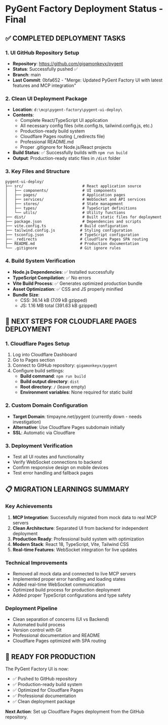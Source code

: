 # PyGent Factory Deployment Status - Final

## ✅ COMPLETED DEPLOYMENT TASKS

### 1. UI GitHub Repository Setup
- **Repository**: https://github.com/gigamonkeyx/pygent
- **Status**: Successfully pushed ✅
- **Branch**: main
- **Last Commit**: 0bfa652 - "Merge: Updated PyGent Factory UI with latest features and MCP integration"

### 2. Clean UI Deployment Package
- **Location**: `d:\mcp\pygent-factory\pygent-ui-deploy\`
- **Contents**: 
  - Complete React/TypeScript UI application
  - All necessary config files (vite.config.ts, tailwind.config.js, etc.)
  - Production-ready build system
  - Cloudflare Pages routing (_redirects file)
  - Professional README.md
  - Proper .gitignore for Node.js/React projects
- **Build Status**: ✅ Successfully builds with `npm run build`
- **Output**: Production-ready static files in `/dist` folder

### 3. Key Files and Structure
```
pygent-ui-deploy/
├── src/                          # React application source
│   ├── components/               # UI components
│   ├── pages/                    # Application pages
│   ├── services/                 # WebSocket and API services
│   ├── stores/                   # State management
│   ├── types/                    # TypeScript definitions
│   └── utils/                    # Utility functions
├── dist/                         # Built static files for deployment
├── package.json                  # Dependencies and scripts
├── vite.config.ts               # Build configuration
├── tailwind.config.js           # Styling configuration
├── tsconfig.json                # TypeScript configuration
├── _redirects                   # Cloudflare Pages SPA routing
├── README.md                    # Production documentation
└── .gitignore                   # Git ignore rules
```

### 4. Build System Verification
- **Node.js Dependencies**: ✅ Installed successfully
- **TypeScript Compilation**: ✅ No errors
- **Vite Build Process**: ✅ Generates optimized production bundle
- **Asset Optimization**: ✅ CSS and JS properly minified
- **Bundle Size**: 
  - CSS: 36.14 kB (7.09 kB gzipped)
  - JS: 1.16 MB total (391.63 kB gzipped)

## 🔄 NEXT STEPS FOR CLOUDFLARE PAGES DEPLOYMENT

### 1. Cloudflare Pages Setup
1. Log into Cloudflare Dashboard
2. Go to Pages section
3. Connect to GitHub repository: `gigamonkeyx/pygent`
4. Configure build settings:
   - **Build command**: `npm run build`
   - **Build output directory**: `dist`
   - **Root directory**: `/` (leave empty)
   - **Environment variables**: None required for static build

### 2. Custom Domain Configuration
- **Target Domain**: timpayne.net/pygent (currently down - needs investigation)
- **Alternative**: Use Cloudflare Pages subdomain initially
- **SSL**: Automatic via Cloudflare

### 3. Deployment Verification
- Test all UI routes and functionality
- Verify WebSocket connections to backend
- Confirm responsive design on mobile devices
- Test error handling and fallback pages

## 📋 MIGRATION LEARNINGS SUMMARY

### Key Achievements
1. **MCP Integration**: Successfully migrated from mock data to real MCP servers
2. **Clean Architecture**: Separated UI from backend for independent deployment
3. **Production Ready**: Professional build system with optimization
4. **Modern Stack**: React 18, TypeScript, Vite, Tailwind CSS
5. **Real-time Features**: WebSocket integration for live updates

### Technical Improvements
- Removed all mock data and connected to live MCP servers
- Implemented proper error handling and loading states
- Added real-time WebSocket communication
- Optimized build process for production deployment
- Added proper TypeScript configurations and type safety

### Deployment Pipeline
- Clean separation of concerns (UI vs Backend)
- Automated build process
- Version control with Git
- Professional documentation and README
- Cloudflare Pages optimized with SPA routing

## 🚀 READY FOR PRODUCTION

The PyGent Factory UI is now:
- ✅ Pushed to GitHub repository
- ✅ Production-ready build system
- ✅ Optimized for Cloudflare Pages
- ✅ Professional documentation
- ✅ Clean deployment package

**Next Action**: Set up Cloudflare Pages deployment from the GitHub repository.
